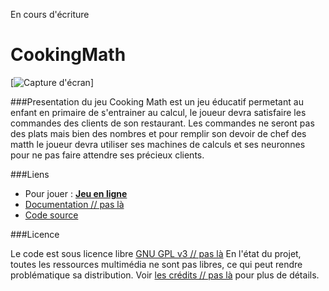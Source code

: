 En cours d'écriture

# CookingMath
[![Capture d'écran](https://zupimages.net/up/20/26/dde6.png "Capture d'écran")]

###Presentation du jeu
Cooking Math est un jeu éducatif permetant au enfant en primaire de s'entrainer au calcul, le joueur devra satisfaire les commandes des clients de son restaurant. Les commandes ne seront pas des plats mais bien des nombres et pour remplir son devoir de chef des matth le joueur devra utiliser ses machines de calculs et ses neuronnes pour ne pas faire attendre ses précieux clients.

###Liens

- Pour jouer : **[Jeu en ligne](https://alexandreduplay.github.io/CookingMath/)**
- [Documentation // pas là](http://madocumentation/)
- [Code source](https://github.com/AlexandreDuplay/CookingMath/)

###Licence

Le code est sous licence libre  [GNU GPL v3 // pas là](http://lienversmalicence)
En l'état du projet, toutes les ressources multimédia ne sont pas libres, ce qui peut rendre problématique sa distribution.
Voir [les crédits // pas là](http://mapagedecredits) pour plus de détails.

